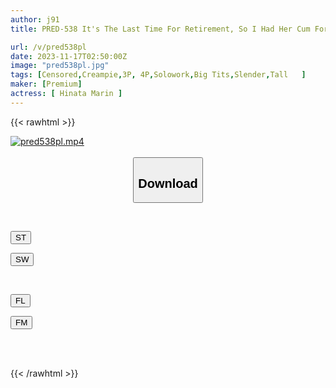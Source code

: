 ```yaml
---
author: j91
title: PRED-538 It's The Last Time For Retirement, So I Had Her Cum For The Rest Of Her Life At The 3-part Graduation Climax Ceremony, Marin Hinata.

url: /v/pred538pl
date: 2023-11-17T02:50:00Z
image: "pred538pl.jpg"
tags: [Censored,Creampie,3P, 4P,Solowork,Big Tits,Slender,Tall	 ]
maker: [Premium]
actress: [ Hinata Marin ]
---
```



{{< rawhtml >}}

<div class="video" data-videoid="4yx3DvKzwqSZ8K">
    <a href="javascript:;">
        <img src="https://my.j91.asia/v/pred538pl/pred538pl.jpg" width="WIDTH" height="HEIGHT" alt="pred538pl.mp4" loading="lazy">
    </a>
</div>

<script type="text/javascript" src="https://j91.asia/asset/on-demand-st.js"></script>

<br>
  <link rel="stylesheet" href="https://j91.asia/asset/bs5.css">
  
  <center>
  <button class="btn btn-primary" type="button" data-bs-toggle="collapse" data-bs-target=".multi-collapse" aria-expanded="false" aria-controls="multiCollapseExample1 multiCollapseExample2"><h2>Download</h2></button></center>
</p>
<div class="row">
  <div class="col">
    <div class="collapse multi-collapse" id="multiCollapseExample1">
      <div class="card card-body">
	      	      <br>
<div class="buttons">  
<p><a href="https://streamtape.to/v/4yx3DvKzwqSZ8K" target="_blank"><button class="btn-hover color-3"><i class="fa fa-download"></i> ST</button></a></p>
<p><a href="https://sfastwish.com/au6rnu7f1r0f" target="_blank"><button class="btn-hover color-2"><i class="fa fa-download"></i> SW</button></a></p></div>
    </div>
  </div>
</div>
  <div class="col">
    <div class="collapse multi-collapse" id="multiCollapseExample2">
      <div class="card card-body">
	      <br>
<div class="buttons">
<p><a href="javascript:;" target="_blank"><button class="btn-hover color-9"><i class="fa fa-download"></i> FL</button></a></p>
<p><a href="javascript:;" target="_blank"><button class="btn-hover color-8"><i class="fa fa-download"></i> FM</button></a></p></div>
<br><br>
      </div>
    </div>
  </div>
</div>

{{< /rawhtml >}}
